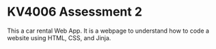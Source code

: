 # KV4006 Assessment 2
 This a car rental Web App.
It is a webpage to understand how to code a website using HTML, CSS, and Jinja.

